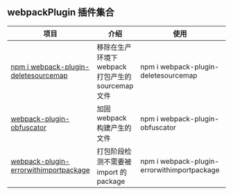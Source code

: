 ## webpackPlugin 插件集合

| 项目                                                                                                                                   | 介绍                                            | 使用                                        | License |
| -------------------------------------------------------------------------------------------------------------------------------------- | ----------------------------------------------- | ------------------------------------------- | ------- |
| [npm i webpack-plugin-deletesourcemap](https://github.com/webgzh907247189/webpack-plugin/tree/master/packages/deleteSourcemap)         | 移除在生产环境下webpack打包产生的 sourcemap文件 | npm i webpack-plugin-deletesourcemap        | MIT     |
| [webpack-plugin-obfuscator](https://github.com/webgzh907247189/webpack-plugin/tree/master/packages/obfuscator)                         | 加固webpack构建产生的文件                       | npm i webpack-plugin-obfuscator             | MIT     |
| [webpack-plugin-errorwithimportpackage](https://github.com/webgzh907247189/webpack-plugin/tree/master/packages/errorWithImportPackage) | 打包阶段检测不需要被 import 的 package          | npm i webpack-plugin-errorwithimportpackage | MIT     |

